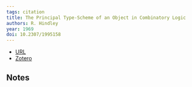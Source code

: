```yaml
---
tags: citation
title: The Principal Type-Scheme of an Object in Combinatory Logic
authors: R. Hindley
year: 1969
doi: 10.2307/1995158
---
```


- [URL](https://www.jstor.org/stable/1995158?origin=crossref)
- [Zotero](zotero://select/items/@hindleyPrincipalTypeSchemeObject1969)

## Notes

